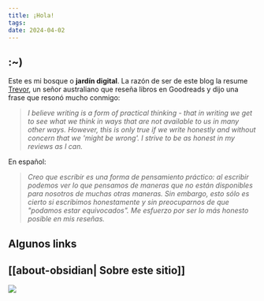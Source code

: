 ```yaml
---
title: ¡Hola!
tags: 
date: 2024-04-02
---
```

## :~)

Este es mi bosque o **jardín digital**. La razón de ser de este blog la resume [Trevor](https://www.goodreads.com/user/show/175635-trevor), un señor australiano que reseña libros en Goodreads y dijo una frase que resonó mucho conmigo:

> *I believe writing is a form of practical thinking - that in writing we get to see what we think in ways that are not available to us in many other ways. However, this is only true if we write honestly and without concern that we 'might be wrong'. I strive to be as honest in my reviews as I can.*

En español:

> *Creo que escribir es una forma de pensamiento práctico: al escribir podemos ver lo que pensamos de maneras que no están disponibles para nosotros de muchas otras maneras. Sin embargo, esto sólo es cierto si escribimos honestamente y sin preocuparnos de que "podamos estar equivocados". Me esfuerzo por ser lo más honesto posible en mis reseñas.*


## Algunos links

## [[about-obsidian| Sobre este sitio]]

<img src="https://i.etsystatic.com/8412806/r/il/5aad27/2074906857/il_794xN.2074906857_qdso.jpg">


